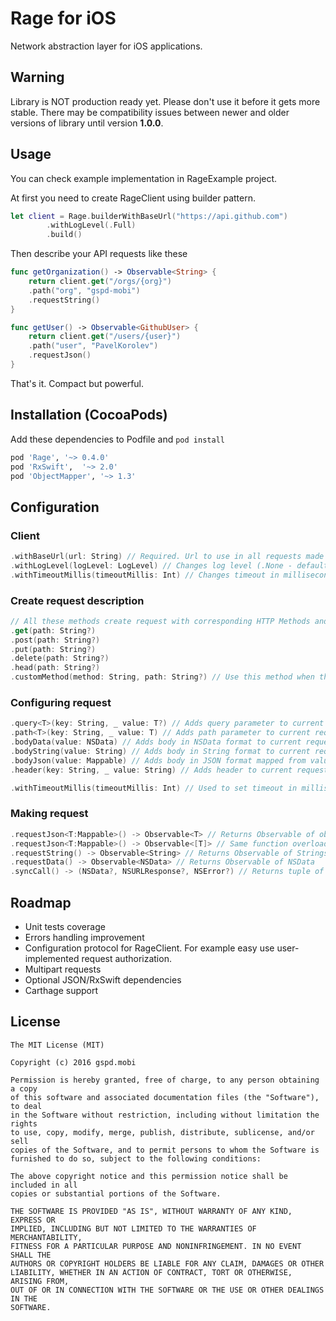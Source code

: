 Rage for iOS
=============================
Network abstraction layer for iOS applications.

## Warning ##
Library is NOT production ready yet. Please don't use it before it gets more stable.
There may be compatibility issues between newer and older versions of library until version **1.0.0**.

## Usage ##
You can check example implementation in RageExample project.

At first you need to create RageClient using builder pattern.
```swift
let client = Rage.builderWithBaseUrl("https://api.github.com")
        .withLogLevel(.Full)
        .build()
```
Then describe your API requests like these
```swift
func getOrganization() -> Observable<String> {
    return client.get("/orgs/{org}")
    .path("org", "gspd-mobi")
    .requestString()
}

func getUser() -> Observable<GithubUser> {
    return client.get("/users/{user}")
    .path("user", "PavelKorolev")
    .requestJson()
}
```
That's it. Compact but powerful.

## Installation (CocoaPods) ##
Add these dependencies to Podfile and `pod install` 
```ruby
pod 'Rage',	'~> 0.4.0'
pod 'RxSwift',	'~> 2.0'
pod 'ObjectMapper', '~> 1.3'
```

## Configuration ##
### Client ###
```swift
.withBaseUrl(url: String) // Required. Url to use in all requests made with this client.
.withLogLevel(logLevel: LogLevel) // Changes log level (.None - default, .Medium, .Full).
.withTimeoutMillis(timeoutMillis: Int) // Changes timeout in milliseconds for each request made with this client.
```
### Create request description ###
```swift
// All these methods create request with corresponding HTTP Methods and path
.get(path: String?) 
.post(path: String?)
.put(path: String?)
.delete(path: String?) 
.head(path: String?)
.customMethod(method: String, path: String?) // Use this method when there is no needed method in predefined.
```
### Configuring request ###
```swift
.query<T>(key: String, _ value: T?) // Adds query parameter to current request.
.path<T>(key: String, _ value: T) // Adds path parameter to current request. Path parameter value replaces "{key}" substring in method path.
.bodyData(value: NSData) // Adds body in NSData format to current request.
.bodyString(value: String) // Adds body in String format to current request.
.bodyJson(value: Mappable) // Adds body in JSON format mapped from value object.
.header(key: String, _ value: String) // Adds header to current request.

.withTimeoutMillis(timeoutMillis: Int) // Used to set timeout in milliseconds for this single request.
```

### Making request ###
```swift
.requestJson<T:Mappable>() -> Observable<T> // Returns Observable of objects of type T, which is Mappable, so parsed from JSON via ObjectMapper
.requestJson<T:Mappable>() -> Observable<[T]> // Same function overloaded to return Observable of array of type [T]
.requestString() -> Observable<String> // Returns Observable of Strings
.requestData() -> Observable<NSData> // Returns Observable of NSData
.syncCall() -> (NSData?, NSURLResponse?, NSError?) // Returns tuple of data, response and error directly from NSURLSession request made synchronously. 
```

## Roadmap ##
* Unit tests coverage
* Errors handling improvement
* Configuration protocol for RageClient. For example easy use user-implemented request authorization.
* Multipart requests 
* Optional JSON/RxSwift dependencies
* Carthage support

License
-------
    The MIT License (MIT)

    Copyright (c) 2016 gspd.mobi

    Permission is hereby granted, free of charge, to any person obtaining a copy
    of this software and associated documentation files (the "Software"), to deal
    in the Software without restriction, including without limitation the rights
    to use, copy, modify, merge, publish, distribute, sublicense, and/or sell
    copies of the Software, and to permit persons to whom the Software is
    furnished to do so, subject to the following conditions:

    The above copyright notice and this permission notice shall be included in all
    copies or substantial portions of the Software.

    THE SOFTWARE IS PROVIDED "AS IS", WITHOUT WARRANTY OF ANY KIND, EXPRESS OR
    IMPLIED, INCLUDING BUT NOT LIMITED TO THE WARRANTIES OF MERCHANTABILITY,
    FITNESS FOR A PARTICULAR PURPOSE AND NONINFRINGEMENT. IN NO EVENT SHALL THE
    AUTHORS OR COPYRIGHT HOLDERS BE LIABLE FOR ANY CLAIM, DAMAGES OR OTHER
    LIABILITY, WHETHER IN AN ACTION OF CONTRACT, TORT OR OTHERWISE, ARISING FROM,
    OUT OF OR IN CONNECTION WITH THE SOFTWARE OR THE USE OR OTHER DEALINGS IN THE
    SOFTWARE.